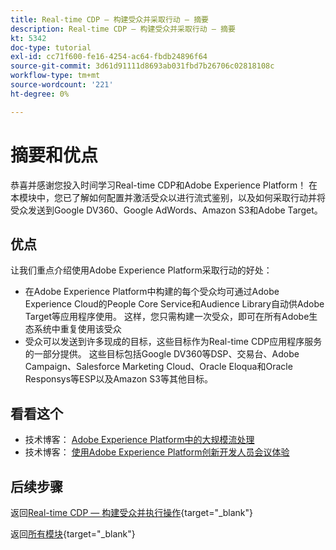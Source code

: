 ```yaml
---
title: Real-time CDP — 构建受众并采取行动 — 摘要
description: Real-time CDP — 构建受众并采取行动 — 摘要
kt: 5342
doc-type: tutorial
exl-id: cc71f600-fe16-4254-ac64-fbdb24896f64
source-git-commit: 3d61d91111d8693ab031fbd7b26706c02818108c
workflow-type: tm+mt
source-wordcount: '221'
ht-degree: 0%

---
```


# 摘要和优点

恭喜并感谢您投入时间学习Real-time CDP和Adobe Experience Platform！
在本模块中，您已了解如何配置并激活受众以进行流式鉴别，以及如何采取行动并将受众发送到Google DV360、Google AdWords、Amazon S3和Adobe Target。

## 优点

让我们重点介绍使用Adobe Experience Platform采取行动的好处：

- 在Adobe Experience Platform中构建的每个受众均可通过Adobe Experience Cloud的People Core Service和Audience Library自动供Adobe Target等应用程序使用。 这样，您只需构建一次受众，即可在所有Adobe生态系统中重复使用该受众
- 受众可以发送到许多现成的目标，这些目标作为Real-time CDP应用程序服务的一部分提供。 这些目标包括Google DV360等DSP、交易台、Adobe Campaign、Salesforce Marketing Cloud、Oracle Eloqua和Oracle Responsys等ESP以及Amazon S3等其他目标。

## 看看这个

- 技术博客： [Adobe Experience Platform中的大规模流处理](https://medium.com/adobetech/stream-processing-at-scale-within-adobe-experience-platform-909ed502da71)
- 技术博客： [使用Adobe Experience Platform创新开发人员会议体验](https://medium.com/adobetech/innovating-developer-conference-with-adobe-experience-platform-c8c2d1fe8d88)

## 后续步骤

返回[Real-time CDP — 构建受众并执行操作](./real-time-cdp-build-a-segment-take-action.md){target="_blank"}

返回[所有模块](./../../../../overview.md){target="_blank"}
